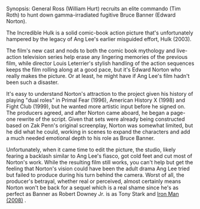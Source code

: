 Synopsis: General Ross (William Hurt) recruits an elite commando (Tim Roth) to hunt down gamma-irradiated fugitive Bruce Banner (Edward Norton).

The Incredible Hulk is a solid comic-book action picture that's unfortunately hampered by the legacy of Ang Lee's earlier misguided effort, Hulk (2003).

The film's new cast and nods to both the comic book mythology and live-action television series help erase any lingering memories of the previous film, while director Louis Leterrier's stylish handling of the action sequences keeps the film rolling along at a good pace, but it's Edward Norton who really makes the picture.  Or at least, he might have if Ang Lee's film hadn't been such a disaster.

It's easy to understand Norton's attraction to the project given his history of playing "dual roles" in Primal Fear (1996), American History X (1998) and Fight Club (1999),  but he wanted more artistic input before he signed on.  The producers agreed, and after Norton came aboard, he began a page-one rewrite of the script.  Given that sets were already being constructed based on Zak Penn's original screenplay, Norton was somewhat limited, but he did what he could, working in scenes to expand the characters and add a much needed emotional depth to his role as Bruce Banner.

Unfortunately, when it came time to edit the picture, the studio, likely fearing a backlash similar to Ang Lee's fiasco, got cold feet and cut most of Norton's work.  While the resulting film still works, you can't help but get the feeling that Norton's vision could have been the adult drama Ang Lee tried but failed to produce during his turn behind the camera.  Worst of all, the producer's betrayal, whether real or perceived, almost certainly means Norton won't be back for a sequel which is a real shame since he's as perfect as Banner as Robert Downey Jr. is as Tony Stark and <a href="/browse/reviews/iron-man-2008/">Iron Man (2008)</a> .
